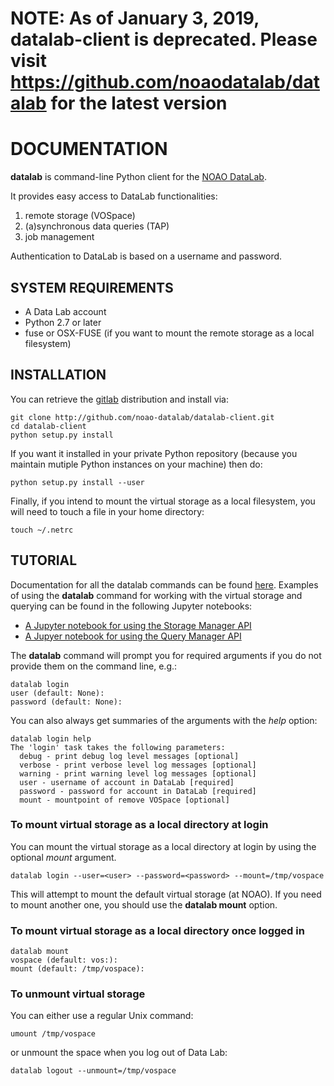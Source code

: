 
# NOTE: As of January 3, 2019, datalab-client is deprecated.  Please visit https://github.com/noaodatalab/datalab for the latest version

# DOCUMENTATION

<b>datalab</b> is command-line Python client for the [NOAO DataLab](http://datalab.noao.edu).

It provides easy access to DataLab functionalities:

1. remote storage (VOSpace)
1. (a)synchronous data queries (TAP)
1. job management

Authentication to DataLab is based on a username and password.


## SYSTEM REQUIREMENTS

* A Data Lab account
* Python 2.7 or later
* fuse or OSX-FUSE (if you want to mount the remote storage as a local filesystem)


## INSTALLATION

You can retrieve the [gitlab](http://github.com/noao-datalab/datalab-client.git)
distribution and install via:

```
git clone http://github.com/noao-datalab/datalab-client.git
cd datalab-client
python setup.py install
```

If you want it installed in your private Python repository (because you maintain mutiple Python instances on your machine) then do:

```
python setup.py install --user
```

Finally, if you intend to mount the virtual storage as a local
filesystem, you will need to touch a file in your home directory:

```
touch ~/.netrc
```
## TUTORIAL

Documentation for all the datalab commands can be found
[here](http://datalab.noao.edu/twiki/pub/DataLab/SoftwareDocs/DataLab_Command_Line_Client.pdf). Examples
of using the <b>datalab</b> command for working with the virtual storage and
querying can be found in the following Jupyter notebooks:

* [A Jupyter notebook for using the Storage Manager API](http://datalab.noao.edu/twiki/pub/DataLab/SoftwareDocs/How_to_use_the_Data_Lab_storage_manager_service.ipynb)
* [A Jupyer notebook for using the Query Manager API](http://datalab.noao.edu/twiki/pub/DataLab/SoftwareDocs/How_to_use_the_Data_Lab_query_manager_service.ipynb)

The <b>datalab</b> command will prompt you for required arguments if you do not
provide them on the command line, e.g.:

```
datalab login
user (default: None):
password (default: None):
```

You can also always get summaries of the arguments with the
<i>help</i> option:

```
datalab login help
The 'login' task takes the following parameters:
  debug - print debug log level messages [optional]
  verbose - print verbose level log messages [optional]
  warning - print warning level log messages [optional]
  user - username of account in DataLab [required]
  password - password for account in DataLab [required]
  mount - mountpoint of remove VOSpace [optional]
```

### To mount virtual storage as a local directory at login

You can mount the virtual storage as a local directory at login by
using the optional <i>mount</i> argument. 

```
datalab login --user=<user> --password=<password> --mount=/tmp/vospace
```

This will attempt to mount the default virtual storage (at NOAO). If
you need to mount another one, you should use the <b>datalab mount</b> option.

  
### To mount virtual storage as a local directory once logged in

```
datalab mount
vospace (default: vos:):
mount (default: /tmp/vospace):
```

### To unmount virtual storage

You can either use a regular Unix command:

```
umount /tmp/vospace
```

or unmount the space when you log out of Data Lab:

```
datalab logout --unmount=/tmp/vospace
```
